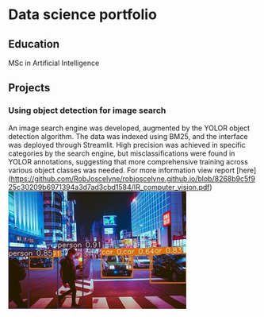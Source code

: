 # Data science portfolio

## Education
MSc in Artificial Intelligence

## Projects
### Using object detection for image search
An image search engine was developed, augmented by the YOLOR object detection algorithm. The data was indexed using BM25, and the interface was deployed through Streamlit. High precision was achieved in specific categories by the search engine, but misclassifications were found in YOLOR annotations, suggesting that more comprehensive training across various object classes was needed. For more information view report [here] (https://github.com/RobJoscelyne/robjoscelyne.github.io/blob/8268b9c5f925c30209b6971394a3d7ad3cbd1584/IR_computer_vision.pdf) 
![Computer vision](/assets/image_3621.jpg)



